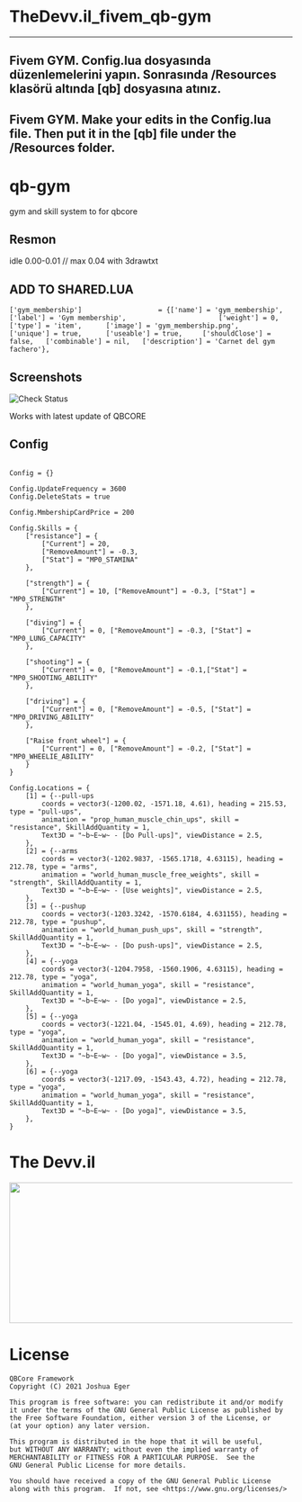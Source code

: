# TheDevv.il_fivem_qb-gym

---
Fivem GYM. 
Config.lua dosyasında düzenlemelerini yapın. 
Sonrasında /Resources klasörü altında [qb] dosyasına atınız.
---
Fivem GYM.
Make your edits in the Config.lua file.
Then put it in the [qb] file under the /Resources folder.
---

# qb-gym
 gym and skill system to for qbcore

## Resmon
idle 0.00-0.01 // max 0.04 with 3drawtxt


## ADD TO SHARED.LUA
```
['gym_membership'] 					 = {['name'] = 'gym_membership', 			 	  	  	['label'] = 'Gym membership', 						['weight'] = 0, 		['type'] = 'item', 		['image'] = 'gym_membership.png', 				['unique'] = true, 		['useable'] = true, 	['shouldClose'] = false,   ['combinable'] = nil,   ['description'] = 'Carnet del gym fachero'},
```
## Screenshots
![Check Status](https://imgur.com/mWb93QG.png)


Works with latest update of QBCORE

## Config
```

Config = {}

Config.UpdateFrequency = 3600 
Config.DeleteStats = true 

Config.MmbershipCardPrice = 200

Config.Skills = {
    ["resistance"] = { 
        ["Current"] = 20, 
        ["RemoveAmount"] = -0.3, 
        ["Stat"] = "MP0_STAMINA" 
    },

    ["strength"] = {
        ["Current"] = 10, ["RemoveAmount"] = -0.3, ["Stat"] = "MP0_STRENGTH"
    },

    ["diving"] = {
        ["Current"] = 0, ["RemoveAmount"] = -0.3, ["Stat"] = "MP0_LUNG_CAPACITY"
    },

    ["shooting"] = {
        ["Current"] = 0, ["RemoveAmount"] = -0.1,["Stat"] = "MP0_SHOOTING_ABILITY"
    },

    ["driving"] = {
        ["Current"] = 0, ["RemoveAmount"] = -0.5, ["Stat"] = "MP0_DRIVING_ABILITY"
    },

    ["Raise front wheel"] = {
        ["Current"] = 0, ["RemoveAmount"] = -0.2, ["Stat"] = "MP0_WHEELIE_ABILITY"
    }
}

Config.Locations = {
    [1] = {--pull-ups
        coords = vector3(-1200.02, -1571.18, 4.61), heading = 215.53, type = "pull-ups",
        animation = "prop_human_muscle_chin_ups", skill = "resistance", SkillAddQuantity = 1,
        Text3D = "~b~E~w~ - [Do Pull-ups]", viewDistance = 2.5,
    },
    [2] = {--arms
        coords = vector3(-1202.9837, -1565.1718, 4.63115), heading = 212.78, type = "arms",
        animation = "world_human_muscle_free_weights", skill = "strength", SkillAddQuantity = 1,
        Text3D = "~b~E~w~ - [Use weights]", viewDistance = 2.5,
    },
    [3] = {--pushup
        coords = vector3(-1203.3242, -1570.6184, 4.631155), heading = 212.78, type = "pushup",
        animation = "world_human_push_ups", skill = "strength", SkillAddQuantity = 1,
        Text3D = "~b~E~w~ - [Do push-ups]", viewDistance = 2.5,
    },
    [4] = {--yoga
        coords = vector3(-1204.7958, -1560.1906, 4.63115), heading = 212.78, type = "yoga",
        animation = "world_human_yoga", skill = "resistance", SkillAddQuantity = 1,
        Text3D = "~b~E~w~ - [Do yoga]", viewDistance = 2.5,
    },
    [5] = {--yoga
        coords = vector3(-1221.04, -1545.01, 4.69), heading = 212.78, type = "yoga",
        animation = "world_human_yoga", skill = "resistance", SkillAddQuantity = 1,
        Text3D = "~b~E~w~ - [Do yoga]", viewDistance = 3.5,
    },
    [6] = {--yoga
        coords = vector3(-1217.09, -1543.43, 4.72), heading = 212.78, type = "yoga",
        animation = "world_human_yoga", skill = "resistance", SkillAddQuantity = 1,
        Text3D = "~b~E~w~ - [Do yoga]", viewDistance = 3.5,
    },
}
```
# The Devv.il
<p align="center">
  <img  width="1000" height="250" src="https://i.hizliresim.com/lh5i19a.png">
</p>


# License

    QBCore Framework
    Copyright (C) 2021 Joshua Eger

    This program is free software: you can redistribute it and/or modify
    it under the terms of the GNU General Public License as published by
    the Free Software Foundation, either version 3 of the License, or
    (at your option) any later version.

    This program is distributed in the hope that it will be useful,
    but WITHOUT ANY WARRANTY; without even the implied warranty of
    MERCHANTABILITY or FITNESS FOR A PARTICULAR PURPOSE.  See the
    GNU General Public License for more details.

    You should have received a copy of the GNU General Public License
    along with this program.  If not, see <https://www.gnu.org/licenses/>

